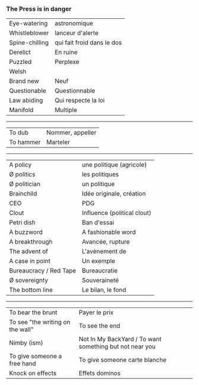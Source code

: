 ### The Press is in danger

|                |                            |
| -------------- | -------------------------- |
| Eye-watering   | astronomique               |
| Whistleblower  | lanceur d'alerte           |
| Spine-chilling | qui fait froid dans le dos |
| Derelict       | En ruine                   |
| Puzzled        | Perplexe                   |
| Welsh          |                            |
| Brand new      | Neuf                       |
| Questionable   | Questionnable              |
| Law abiding    | Qui respecte la loi        |
| Manifold       | Multiple                   |

---

|           |                  |
| --------- | ---------------- |
| To dub    | Nommer, appeller |
| To hammer | Marteler         |

---

|                        |                             |
| ---------------------- | --------------------------- |
| A policy               | une politique (agricole)    |
| Ø politics             | les politiques              |
| Ø politician           | un politique                |
| Brainchild             | Idée originale, création    |
| CEO                    | PDG                         |
| Clout                  | Influence (political clout) |
| Petri dish             | Ban d'essai                 |
| A buzzword             | A fashionable word          |
| A breakthrough         | Avancée, rupture            |
| The advent of          | L'avènement de              |
| A case in point        | Un exemple                  |
| Bureaucracy / Red Tape | Bureaucratie                |
| Ø sovereignty          | Souveraineté                |
| The bottom line        | Le bilan, le fond           |

---

|                                  |                                                         |
| -------------------------------- | ------------------------------------------------------- |
| To bear the brunt                | Payer le prix                                           |
| To see "the writing on the wall" | To see the end                                          |
| Nimby (ism)                      | Not In My BackYard / To want something but not near you |
| To give someone a free hand      | To give someone carte blanche                           |
| Knock on effects                 | Effets dominos                                          |
